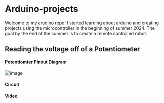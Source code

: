 # Arduino-projects

Welcome to my arudino repo! 
I started learning about arduino and creating projects using the microcontroller in the beginning of summer 2024. The goal by the end of the summer is to create a remote controlled robot. 

## Reading the voltage off of a Potentiometer

#### Potentiomter Pinout Diagram
![image](https://github.com/user-attachments/assets/2b628e33-3ee0-459d-88a3-bb9e158ae401)

#### Circuit 


#### Video 


